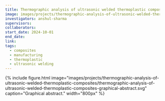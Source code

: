 ```yaml
---
title: Thermographic analysis of ultrasonic welded thermoplastic composites
image: images/projects/thermographic-analysis-of-ultrasonic-welded-thermoplastic-composites/thermographic-analysis-of-ultrasonic-welded-thermoplastic-composites-graphical-abstract.svg
investigators: anshul-sharma
supervisors:
collaborators:
start_date: 2024-10-01
end_date:
link:
tags:
  - composites
  - manufacturing
  - thermoplastic
  - ultrasonic welding
---
```


<!-- excerpt start -->
<!-- excerpt end -->

{%
  include figure.html
  image="images/projects/thermographic-analysis-of-ultrasonic-welded-thermoplastic-composites/thermographic-analysis-of-ultrasonic-welded-thermoplastic-composites-graphical-abstract.svg"
  caption="Graphical abstract."
  width="800px"
%}